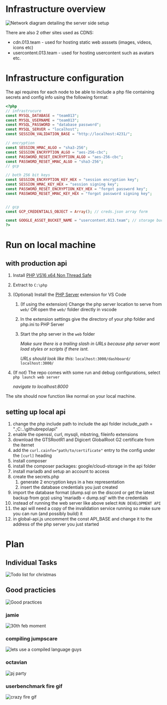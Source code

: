 # Infrastructure overview
![Network diagram detailing the server side setup](https://cdn.013.team/development/Screenshot-2023-11-30-010257.png)

There are also 2 other sites used as CDNS:
- cdn.013.team - used for hosting static web asssets (images, videos, icons etc)
- usercontent.013.team - used for hosting usercontent such as avatars etc.

# Infrastructure configuration
The api requires for each node to be able to include a php file containing secrets and config info using the following format:
```php
<?php
// infrastrucure
const MYSQL_DATABASE = "team013";
const MYSQL_USERNAME = "team013";
const MYSQL_PASSWORD = "database password";
const MYSQL_SERVER = "localhost";
const SESSION_VALIDATION_BASE = "http://localhost:4231/";

// encryption
const SESSION_HMAC_ALGO = "sha3-256";
const SESSION_ENCRYPTION_ALGO = "aes-256-cbc";
const PASSWORD_RESET_ENCRYPTION_ALGO = "aes-256-cbc";
const PASSWORD_RESET_HMAC_ALGO = "sha3-256";
// gcp

// both 256 bit keys
const SESSION_ENCRYPTION_KEY_HEX = "session encryption key";
const SESSION_HMAC_KEY_HEX = "session signing key";
const PASSWORD_RESET_ENCRYPTION_KEY_HEX = "forgot password key";
const PASSWORD_RESET_HMAC_KEY_HEX = "forgot password signing key";


// gcp
const GCP_CREDENTIALS_OBJECT = Array(); // creds.json array form

const GOOGLE_ASSET_BUCKET_NAME = "usercontent.013.team"; // storage bucket name
?>
```


# Run on local machine

## with production api

1. Install [PHP VS16 x64 Non Thread Safe](https://windows.php.net/download/)
2. Extract to `C:\php`
3. (Optional) Install the [PHP Server](https://marketplace.visualstudio.com/items?itemName=brapifra.phpserver) extension for VS Code
   1. (If using the extension) Change the php server location to serve from `web/` OR open the `web/` folder directly in vscode
   2. In the extension settings give the directory of your php folder and php.ini to PHP Server
   3. Start the php server in the `web` folder

        *Make sure there is a trailing slash in URLs because php server wont load styles or scripts if there isnt.*

        *URLs should look like this:* `localhost:3000/dashboard/` `localhost:3000/`

4. (If not) The repo comes with some run and debug configurations, select `php launch web server`

    *navigate to localhost:8000*

The site should now function like normal on your local machine.

## setting up local api
1. change the php include path to include the api folder include_path = ".;C:\..\githubrepo\api\"
2. enable the openssl, curl, mysqli, mbstring, fileinfo extensions
3. download the GTSRootR1 and Digicert GlobalRoot G2 certificate from the iternet
4. add the `curl.cainfo="path/to/certificate"` entry to the config under the `[curl]` heading
5. install composer
6. install the composer packages: google/cloud-storage in the api folder
7. install mariadb and setup an account to access
8. create the secrets.php
   1. generate 2 encryption keys in a hex representation
   2. insert the database credentials you just created
9. import the database format (dump.sql on the discord or get the latest backup from gcp) using 'mariadb < dump.sql' with the credentials
10. instead of running the web server like above select `RUN DEVELOPMENT API`
11. the api will need a copy of the invalidation service running so make sure you can run (and possibly build) it
12. in global-api.js uncomment the const API_BASE and change it to the address of the php server you just started


# Plan
## Individual Tasks
![Todo list for christmas](https://cdn.013.team/development/todolist.jpg)

## Good practicies
![Good practices](https://cdn.013.team/development/rules.jpg)



### jamie
![30th feb moment](https://cdn.013.team/Screenshot2023-11-28-024447.png)

### compiling jumpscare
![lets use a compiled language guys](https://cdn.013.team/development/jumpscare.png)

### octavian
![pj party](https://cdn.013.team/development/Screenshot%202024-01-08%20082014.png)

### userbenchmark fire gif
![crazy fire gif](https://www.userbenchmark.com/resources/img/wri/creatives/assets/flame.gif)
